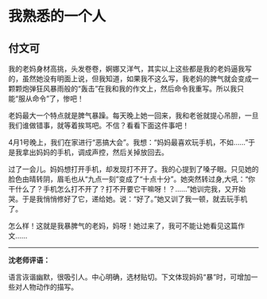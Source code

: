 # 我熟悉的一个人 #

## 付文可 ##

我的老妈身材高挑，头发卷卷，婀娜又洋气，其实以上这些都是我的老妈逼我写的，虽然她没有明面上说，但我知道，如果我不这么写，我老妈的脾气就会变成一颗颗炮弹狂风暴雨般的“轰击”在我和我的作文上，然后命令我重写。所以我只能“服从命令”了，惨吧！

老妈最大一个特点就是脾气暴躁。每天晚上她一回来，我和老爸就提心吊胆，一旦我们谁做错事，就等着挨骂吧。不信？看看下面这件事吧！
   
4月1号晚上，我们在家进行“恶搞大会”。我想：“妈妈最喜欢玩手机，不如……”于是我拿出妈妈的手机，调成声控，然后关掉放回去。
   
过了一会儿。妈妈想打开手机，却发现打不开了。我的心提到了嗓子眼。只见她的脸色由晴转阴，眉毛也从“九点一刻”变成了“十点十分”。她突然转过身,大吼：“你干什么了？手机怎么打不开了？打不开要它干嘛呀！？……”她训完我，又开始哭。于是我悄悄修好了它，递给她。说：“好了。”她又训了我一顿，就去玩手机了。
   
怎么样！这就是我暴脾气的老妈，妈呀！她过来了，我可不能让她看见这篇作文……

-------------------------------------

**沈老师评语：**

语言诙谐幽默，很吸引人。中心明确，选材贴切。下文体现妈妈“暴”时，可增加一些对人物动作的描写。
            